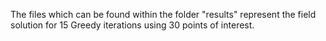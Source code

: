 The files which can be found within the folder "results" represent the field solution for 15 Greedy iterations using 30 points of interest.
